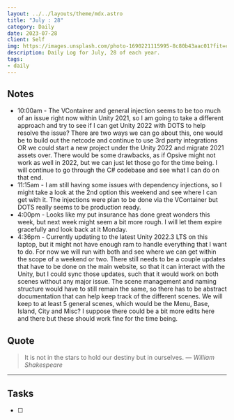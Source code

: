 ```yaml
---
layout: ../../layouts/theme/mdx.astro
title: "July : 28"
category: Daily
date: 2023-07-28
client: Self
img: https://images.unsplash.com/photo-1690221115995-8c80b43aac01?fit=crop&q=85&w=1400&h=700
description: Daily Log for July, 28 of each year.
tags:
- daily
---
```


## Notes

- 10:00am - The VContainer and general injection seems to be too much of an issue right now within Unity 2021, so I am going to take a different approach and try to see if I can get Unity 2022 with DOTS to help resolve the issue? There are two ways we can go about this, one would be to build out the netcode and continue to use 3rd party integrations OR we could start a new project under the Unity 2022 and migrate 2021 assets over. There would be some drawbacks, as if Opsive might not work as well in 2022, but we can just let those go for the time being. I will continue to go through the C# codebase and see what I can do on that end.
- 11:15am - I am still having some issues with dependency injections, so I might take a look at the 2nd option this weekend and see where I can get with it.  The injections were plan to be done via the VContainer but DOTS really seems to be production ready.
- 4:00pm - Looks like my put insurance has done great wonders this week, but next week might seem a bit more rough. I will let them expire gracefully and look back at it Monday.
- 4:36pm - Currently updating to the latest Unity 2022.3 LTS on this laptop, but it might not have enough ram to handle everything that I want to do. For now we will run with both and see where we can get within the scope of a weekend or two. There still needs to be a couple updates that have to be done on the main website, so that it can interact with the Unity, but I could sync those updates, such that it would work on both scenes without any major issue. The scene management and naming structure would have to still remain the same, so there has to be abstract documentation that can help keep track of the different scenes. We will keep to at least 5 general scenes, which would be the Menu, Base, Island, City and Misc? I suppose there could be a bit more edits here and there but these should work fine for the time being. 

## Quote

> It is not in the stars to hold our destiny but in ourselves.
> — <cite>William Shakespeare</cite>

---

## Tasks

- [ ]